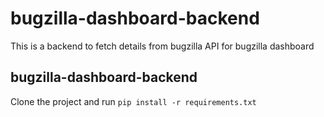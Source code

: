 
# bugzilla-dashboard-backend

This is a backend to fetch details from bugzilla API for bugzilla dashboard

## bugzilla-dashboard-backend
Clone the project and run `
pip install -r requirements.txt
`